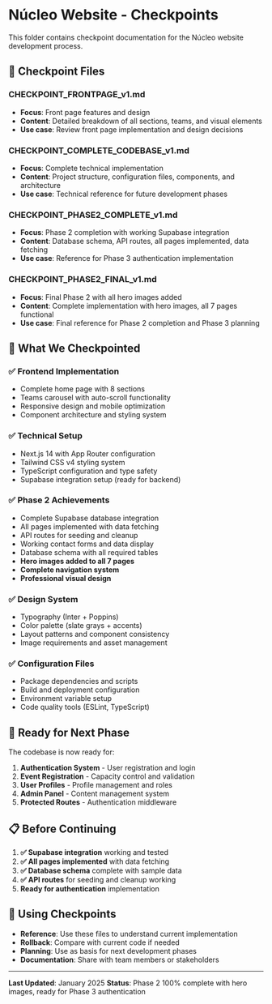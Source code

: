 # Núcleo Website - Checkpoints

This folder contains checkpoint documentation for the Núcleo website development process.

## 📁 **Checkpoint Files**

### **CHECKPOINT_FRONTPAGE_v1.md**
- **Focus**: Front page features and design
- **Content**: Detailed breakdown of all sections, teams, and visual elements
- **Use case**: Review front page implementation and design decisions

### **CHECKPOINT_COMPLETE_CODEBASE_v1.md**
- **Focus**: Complete technical implementation
- **Content**: Project structure, configuration files, components, and architecture
- **Use case**: Technical reference for future development phases

### **CHECKPOINT_PHASE2_COMPLETE_v1.md**
- **Focus**: Phase 2 completion with working Supabase integration
- **Content**: Database schema, API routes, all pages implemented, data fetching
- **Use case**: Reference for Phase 3 authentication implementation

### **CHECKPOINT_PHASE2_FINAL_v1.md**
- **Focus**: Final Phase 2 with all hero images added
- **Content**: Complete implementation with hero images, all 7 pages functional
- **Use case**: Final reference for Phase 2 completion and Phase 3 planning

## 🎯 **What We Checkpointed**

### ✅ **Frontend Implementation**
- Complete home page with 8 sections
- Teams carousel with auto-scroll functionality
- Responsive design and mobile optimization
- Component architecture and styling system

### ✅ **Technical Setup**
- Next.js 14 with App Router configuration
- Tailwind CSS v4 styling system
- TypeScript configuration and type safety
- Supabase integration setup (ready for backend)

### ✅ **Phase 2 Achievements**
- Complete Supabase database integration
- All pages implemented with data fetching
- API routes for seeding and cleanup
- Working contact forms and data display
- Database schema with all required tables
- **Hero images added to all 7 pages**
- **Complete navigation system**
- **Professional visual design**

### ✅ **Design System**
- Typography (Inter + Poppins)
- Color palette (slate grays + accents)
- Layout patterns and component consistency
- Image requirements and asset management

### ✅ **Configuration Files**
- Package dependencies and scripts
- Build and deployment configuration
- Environment variable setup
- Code quality tools (ESLint, TypeScript)

## 🚀 **Ready for Next Phase**

The codebase is now ready for:
1. **Authentication System** - User registration and login
2. **Event Registration** - Capacity control and validation
3. **User Profiles** - Profile management and roles
4. **Admin Panel** - Content management system
5. **Protected Routes** - Authentication middleware

## 📋 **Before Continuing**

1. **✅ Supabase integration** working and tested
2. **✅ All pages implemented** with data fetching
3. **✅ Database schema** complete with sample data
4. **✅ API routes** for seeding and cleanup working
5. **Ready for authentication** implementation

## 🔄 **Using Checkpoints**

- **Reference**: Use these files to understand current implementation
- **Rollback**: Compare with current code if needed
- **Planning**: Use as basis for next development phases
- **Documentation**: Share with team members or stakeholders

---

**Last Updated**: January 2025
**Status**: Phase 2 100% complete with hero images, ready for Phase 3 authentication
